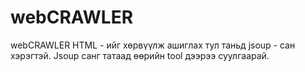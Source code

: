 # webCRAWLER
webCRAWLER
HTML - ийг хөрвүүлж ашиглах тул таньд jsoup - сан хэрэгтэй. Jsoup санг татаад өөрийн tool дээрээ суулгаарай.
